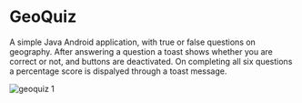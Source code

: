 # GeoQuiz
A simple Java Android application, with true or false questions on geography. After answering a question a toast 
shows whether you are correct or not, and buttons are deactivated. On completing all six questions a percentage score is dispalyed
through a toast message.

![geoquiz 1](https://user-images.githubusercontent.com/28973383/38946427-19b4753e-4342-11e8-90a5-275b537846db.png)
